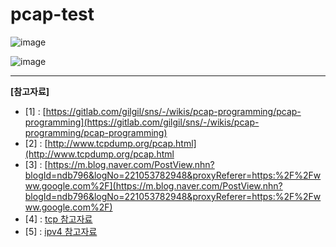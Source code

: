 # pcap-test

![image](https://user-images.githubusercontent.com/46625602/88698737-67a27180-d141-11ea-9892-a8ff23c87c75.png)

![image](https://user-images.githubusercontent.com/46625602/88696783-a08d1700-d13e-11ea-83b2-8be73bea48e8.png)


---

**[참고자료]** <br/>

* [1] : [https://gitlab.com/gilgil/sns/-/wikis/pcap-programming/pcap-programming](https://gitlab.com/gilgil/sns/-/wikis/pcap-programming/pcap-programming) <br/>
* [2] : [http://www.tcpdump.org/pcap.html](http://www.tcpdump.org/pcap.html<br/>
* [3] : [https://m.blog.naver.com/PostView.nhn?blogId=ndb796&logNo=221053782948&proxyReferer=https:%2F%2Fwww.google.com%2F](https://m.blog.naver.com/PostView.nhn?blogId=ndb796&logNo=221053782948&proxyReferer=https:%2F%2Fwww.google.com%2F) <br/>
* [4] : [tcp 참고자료](https://joycecoder.tistory.com/13) <br/>
* [5] : [ipv4 참고자료](http://www.ktword.co.kr/abbr_view.php?m_temp1=1859) <br/>
